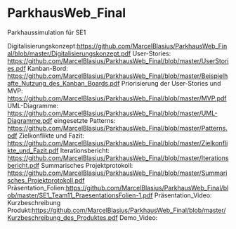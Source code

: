# ParkhausWeb_Final
Parkhaussimulation für SE1

Digitalisierungskonzept:https://github.com/MarcelBlasius/ParkhausWeb_Final/blob/master/Digitalisierungskonzept.pdf
User-Stories: https://github.com/MarcelBlasius/ParkhausWeb_Final/blob/master/UserStories.pdf
Kanban-Bord: https://github.com/MarcelBlasius/ParkhausWeb_Final/blob/master/Beispielhafte_Nutzung_des_Kanban_Boards.pdf
Priorisierung der User-Stories und MVP: https://github.com/MarcelBlasius/ParkhausWeb_Final/blob/master/MVP.pdf
UML-Diagramme: https://github.com/MarcelBlasius/ParkhausWeb_Final/blob/master/UML-Diagramme.pdf
eingesetzte Patterns: https://github.com/MarcelBlasius/ParkhausWeb_Final/blob/master/Patterns.pdf
Zielkonflikte und Fazit: https://github.com/MarcelBlasius/ParkhausWeb_Final/blob/master/Zielkonflikte_und_Fazit.pdf
Iterationsbericht: https://github.com/MarcelBlasius/ParkhausWeb_Final/blob/master/Iterationsbericht.pdf
Summarisches Projektprotokoll: https://github.com/MarcelBlasius/ParkhausWeb_Final/blob/master/Summarisches_Projektprotokoll.pdf
Präsentation_Folien:https://github.com/MarcelBlasius/ParkhausWeb_Final/blob/master/SE1_Team11_PraesentationsFolien-1.pdf
Präsentation_Video:
Kurzbeschreibung Produkt:https://github.com/MarcelBlasius/ParkhausWeb_Final/blob/master/Kurzbeschreibung_des_Produktes.pdf
Demo_Video:
